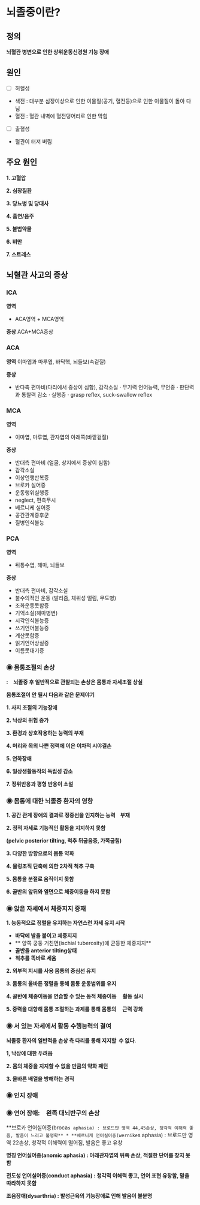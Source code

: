 # 뇌졸중이란?

## 정의

**뇌혈관 병변으로 인한 상위운동신경원 기능 장애**

## 원인

- [ ]  허혈성
- 색전 : 대부분 심장이상으로 인한 이물질(공기, 혈전등)으로 인한 이물질이 돌아 다님
- 혈전 : 혈관 내벽에 혈전덩어리로 인한 막힘
- [ ]  출혈성
- 혈관이 터져 버림

## 주요 원인

**1. 고혈압**

**2. 심장질환**

**3. 당뇨병 및 당대사**

**4. 흡연/음주**

**5. 불법약물**

**6. 비만**

**7. 스트레스**

## 뇌혈관 사고의 증상
### ICA

**영역**
- ACA영역 + MCA영역

**증상**
ACA+MCA증상

### ACA

**영역**
이마엽과 마루엽, 
바닥핵, 뇌들보(속겉질)

**증상**
- 반다측 편마비(다리에서 증상이 심함), 감각소실
· 무기력 언어능력, 무언증
· 판단력과 통찰력 감소
· 실행증
· grasp reflex, suck-swallow reflex

### MCA

**영역**
- 이마엽, 마루엽, 관자엽의 아래쪽(바깥겉질)

**증상**
- 반대측 편마비
(얼굴, 상지에서 증상이 심함)
- 감각소실
- 이상언행반복증
- 브로카 실어증
- 운동행위실행증
- neglect, 편측무시
- 베르니케 실어증
- 공간관계증후군
- 질병인식불능

### PCA

**영역**
- 뒤통수엽, 해마, 뇌들보

**증상**
- 반대측 편마비, 감각소실
- 불수의적인 운동
(발리즘, 체위성 떨림, 무도병)
- 조화운동못함증
- 기억소실(해마병변)
- 시각인식불능증
- 쓰기언어불능증
- 계산못함증
- 읽기언어상실증 
- 이름못대기증

### ◉ 몸통조절의 손상

**:　뇌졸중 후 일반적으로 관찰되는 손상은 몸통과 자세조절 상실**

**몸통조절이 안 될시 다음과 같은 문제야기**

**1. 사지 조절의 기능장애**

**2. 낙상의 위험 증가**

**3. 환경과 상호작용하는 능력의 부재**

**4. 머리와 목의 나쁜 정력에 이은 이차적 시야결손**

**5. 연하장애**

**6. 일상생활동작의 독립성 감소**

**7. 정위반응과 평형 반응이 소설**

### ◉ 몸통에 대한 뇌졸중 환자의 영향

**1. 공간 관계 장애의 결과로 정중선을 인지하는 능력    부재**

**2. 정적 자세로 기능적인 활동을 지지하지 못함**

**(pelvic posterior tilting, 척추 뒤굽음증, 가쪽굽힘)**

**3. 다양한 방향으로의 몸통 약화**

**4. 물렁조직 단축에 의한 2차적 척추 구축**

**5. 몸통을 분절로 움직이지 못함**

**6. 골반의 앞뒤와 옆면으로 체중이동을 하지 못함**

### ◉ 앉은 자세에서 체중지지 중재

**1. 능동적으로 정렬을 유지하는 자연스런 자세 유지 시작**

- **바닥에 발을 붙이고 체중지지**
- ** 양쪽 궁둥 거친면(ischial tuberosity)에 균등한 체중지지**
- **골반을 anterior tilting상태**
- **척추를 똑바로 세움**

**2. 외부적 지시를 사용 몸통의 중심선 유지**

**3. 몸통의 올바른 정렬을 통해 몸통 운동범위를 유지**

**4. 골반에 체중이동을 연습할 수 있는 동적 체중이동     활동 실시**

**5. 중력을 대항해 몸통 조절하는 과제를 통해 몸통의     근력 강화**

### ◉ 서 있는 자세에서 활동 수행능력의 결여

**뇌졸중 환자의 일반적을 손상 측 다리를 통해 지지할  수 없다.**

**1, 낙상에 대한 두려움**

**2. 몸의 체중을 지지할 수 없을 만큼의 약화 패턴**

**3. 올바른 배열을 방해하는 경직**

### ◉ 인지 장애

### ◉ 언어 장애:　왼족 대뇌반구의 손상
**브로카 언어실어증(broca`s aphasia) : 브로드만 영역 44,45손상, 청각적 이해력 좋음, 발음이 느리고 불명확**
*
**베르니케 언어실어증(wernike`s aphasia) : 브로드만 영역 22손상, 청각적 이해력이 떨어짐, 발음은 좋고 유창

**명칭 언어실어증(anomic aphasia) : 아래관자엽의 뒤쪽 손상, 적절한 단어를 찾지 못함**

**전도성 언어실어증(conduct aphasia) : 청각적 이해력 좋고, 언어 표현 유창함, 말을 따라하지 못함**

**조음장애(dysarthria) : 발성근육의 기능장애로 인해 발음이 불분명**

